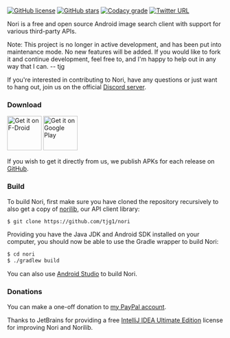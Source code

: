 [![GitHub license](https://img.shields.io/badge/license-GPLv2-blue.svg)](https://raw.githubusercontent.com/tjg1/nori/master/LICENSE)
[![GitHub stars](https://img.shields.io/github/stars/tjg1/nori.svg)](https://github.com/tjg1/nori/stargazers)
[![Codacy grade](https://img.shields.io/codacy/grade/116eaec4502d4a88acf6eeb60ad98577.svg?maxAge=2592000)](https://www.codacy.com/app/tjg1/nori)
[![Twitter URL](https://img.shields.io/twitter/url/http/shields.io.svg?style=social&maxAge=2592000)](https://twitter.com/Nori_Android)

Nori is a free and open source Android image search client with support for various third-party APIs.

Note: This project is no longer in active development, and has been put into maintenance mode. No new features will be added. If you would like to fork it and continue development, feel free to, and I'm happy to help out in any way that I can. -- tjg

If you're interested in contributing to Nori, have any questions or just want to hang out, join us on the official [Discord server](https://discord.gg/3DTNcHu).

### Download ###

<a href="https://f-droid.org/repository/browse/?fdid=io.github.tjg1.nori" target="_blank">
<img src="https://f-droid.org/badge/get-it-on.png" alt="Get it on F-Droid" height="80"/></a>
<a href="https://play.google.com/store/apps/details?id=io.github.tjg1.nori" target="_blank">
<img src="https://play.google.com/intl/en_us/badges/images/generic/en-play-badge.png" alt="Get it on Google Play" height="80"/></a>

If you wish to get it directly from us, we publish APKs for each release on [GitHub](https://github.com/tjg1/nori/releases).

### Build ###

To build Nori, first make sure you have cloned the repository recursively to also get a copy of [norilib](https://github.com/tjg1/norilib), our API client library:

```bash
$ git clone https://github.com/tjg1/nori
```

Providing you have the Java JDK and Android SDK installed on your computer, you should now be able to use the Gradle wrapper to build Nori:

```bash
$ cd nori
$ ./gradlew build
```

You can also use [Android Studio](https://developer.android.com/studio/index.html) to build Nori.

### Donations ###

You can make a one-off donation to [my PayPal account](https://www.paypal.com/cgi-bin/webscr?cmd=_s-xclick&hosted_button_id=FSVJZBNKMVZ9J).

Thanks to JetBrains for providing a free [IntelliJ IDEA Ultimate Edition](https://www.jetbrains.com/idea/) license for improving Nori and Norilib.
